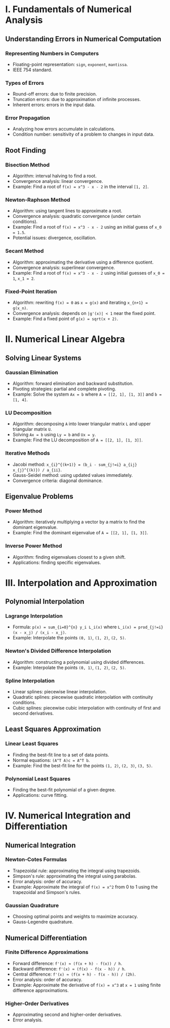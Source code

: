 # I. Fundamentals of Numerical Analysis

## Understanding Errors in Numerical Computation

### Representing Numbers in Computers
*   Floating-point representation: `sign`, `exponent`, `mantissa`.
*   IEEE 754 standard.

### Types of Errors
*   Round-off errors: due to finite precision.
*   Truncation errors: due to approximation of infinite processes.
*   Inherent errors: errors in the input data.

### Error Propagation
*   Analyzing how errors accumulate in calculations.
*   Condition number: sensitivity of a problem to changes in input data.

## Root Finding

### Bisection Method
*   Algorithm: interval halving to find a root.
*   Convergence analysis: linear convergence.
*   Example: Find a root of `f(x) = x^3 - x - 2` in the interval `[1, 2]`.

### Newton-Raphson Method
*   Algorithm: using tangent lines to approximate a root.
*   Convergence analysis: quadratic convergence (under certain conditions).
*   Example: Find a root of `f(x) = x^3 - x - 2` using an initial guess of `x_0 = 1.5`.
*   Potential issues: divergence, oscillation.

### Secant Method
*   Algorithm: approximating the derivative using a difference quotient.
*   Convergence analysis: superlinear convergence.
*   Example: Find a root of `f(x) = x^3 - x - 2` using initial guesses of `x_0 = 1`, `x_1 = 2`.

### Fixed-Point Iteration
*   Algorithm: rewriting `f(x) = 0` as `x = g(x)` and iterating `x_{n+1} = g(x_n)`.
*   Convergence analysis: depends on `|g'(x)| < 1` near the fixed point.
*   Example: Find a fixed point of `g(x) = sqrt(x + 2)`.

# II. Numerical Linear Algebra

## Solving Linear Systems

### Gaussian Elimination
*   Algorithm: forward elimination and backward substitution.
*   Pivoting strategies: partial and complete pivoting.
*   Example: Solve the system `Ax = b` where `A = [[2, 1], [1, 3]]` and `b = [1, 4]`.

### LU Decomposition
*   Algorithm: decomposing `A` into lower triangular matrix `L` and upper triangular matrix `U`.
*   Solving `Ax = b` using `Ly = b` and `Ux = y`.
*   Example: Find the LU decomposition of `A = [[2, 1], [1, 3]]`.

### Iterative Methods
*   Jacobi method: `x_{i}^{(k+1)} = (b_i - sum_{j!=i} a_{ij} x_{j}^{(k)}) / a_{ii}`.
*   Gauss-Seidel method: using updated values immediately.
*   Convergence criteria: diagonal dominance.

## Eigenvalue Problems

### Power Method
*   Algorithm: iteratively multiplying a vector by a matrix to find the dominant eigenvalue.
*   Example: Find the dominant eigenvalue of `A = [[2, 1], [1, 3]]`.

### Inverse Power Method
*   Algorithm: finding eigenvalues closest to a given shift.
*   Applications: finding specific eigenvalues.

# III. Interpolation and Approximation

## Polynomial Interpolation

### Lagrange Interpolation
*   Formula: `p(x) = sum_{i=0}^{n} y_i L_i(x)` where `L_i(x) = prod_{j!=i} (x - x_j) / (x_i - x_j)`.
*   Example: Interpolate the points `(0, 1)`, `(1, 2)`, `(2, 5)`.

### Newton's Divided Difference Interpolation
*   Algorithm: constructing a polynomial using divided differences.
*   Example: Interpolate the points `(0, 1)`, `(1, 2)`, `(2, 5)`.

### Spline Interpolation
*   Linear splines: piecewise linear interpolation.
*   Quadratic splines: piecewise quadratic interpolation with continuity conditions.
*   Cubic splines: piecewise cubic interpolation with continuity of first and second derivatives.

## Least Squares Approximation

### Linear Least Squares
*   Finding the best-fit line to a set of data points.
*   Normal equations: `(A^T A)c = A^T b`.
*   Example: Find the best-fit line for the points `(1, 2)`, `(2, 3)`, `(3, 5)`.

### Polynomial Least Squares
*   Finding the best-fit polynomial of a given degree.
*   Applications: curve fitting.

# IV. Numerical Integration and Differentiation

## Numerical Integration

### Newton-Cotes Formulas
*   Trapezoidal rule: approximating the integral using trapezoids.
*   Simpson's rule: approximating the integral using parabolas.
*   Error analysis: order of accuracy.
*   Example: Approximate the integral of `f(x) = x^2` from 0 to 1 using the trapezoidal and Simpson's rules.

### Gaussian Quadrature
*   Choosing optimal points and weights to maximize accuracy.
*   Gauss-Legendre quadrature.

## Numerical Differentiation

### Finite Difference Approximations
*   Forward difference: `f'(x) ≈ (f(x + h) - f(x)) / h`.
*   Backward difference: `f'(x) ≈ (f(x) - f(x - h)) / h`.
*   Central difference: `f'(x) ≈ (f(x + h) - f(x - h)) / (2h)`.
*   Error analysis: order of accuracy.
*   Example: Approximate the derivative of `f(x) = x^3` at `x = 1` using finite difference approximations.

### Higher-Order Derivatives
*   Approximating second and higher-order derivatives.
*   Error analysis.

